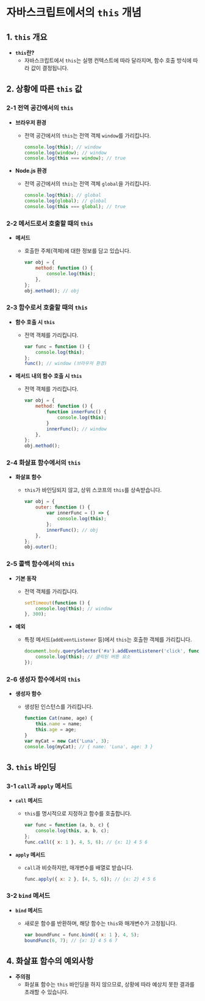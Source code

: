 # 자바스크립트에서의 `this` 개념

## 1. `this` 개요

-   **`this`란?**
    -   자바스크립트에서 `this`는 실행 컨텍스트에 따라 달라지며, 함수 호출 방식에 따라 값이 결정됩니다.

## 2. 상황에 따른 `this` 값

### 2-1 전역 공간에서의 `this`

-   **브라우저 환경**

    -   전역 공간에서의 `this`는 전역 객체 `window`를 가리킵니다.

        ```javascript
        console.log(this); // window
        console.log(window); // window
        console.log(this === window); // true
        ```

-   **Node.js 환경**

    -   전역 공간에서의 `this`는 전역 객체 `global`을 가리킵니다.

        ```javascript
        console.log(this); // global
        console.log(global); // global
        console.log(this === global); // true
        ```

### 2-2 메서드로서 호출할 때의 `this`

-   **메서드**

    -   호출한 주체(객체)에 대한 정보를 담고 있습니다.

        ```javascript
        var obj = {
            method: function () {
                console.log(this);
            },
        };
        obj.method(); // obj
        ```

### 2-3 함수로서 호출할 때의 `this`

-   **함수 호출 시 `this`**

    -   전역 객체를 가리킵니다.

        ```javascript
        var func = function () {
            console.log(this);
        };
        func(); // window (브라우저 환경)
        ```

-   **메서드 내의 함수 호출 시 `this`**

    -   전역 객체를 가리킵니다.

        ```javascript
        var obj = {
            method: function () {
                function innerFunc() {
                    console.log(this);
                }
                innerFunc(); // window
            },
        };
        obj.method();
        ```

### 2-4 화살표 함수에서의 `this`

-   **화살표 함수**

    -   `this`가 바인딩되지 않고, 상위 스코프의 `this`를 상속받습니다.

        ```javascript
        var obj = {
            outer: function () {
                var innerFunc = () => {
                    console.log(this);
                };
                innerFunc(); // obj
            },
        };
        obj.outer();
        ```

### 2-5 콜백 함수에서의 `this`

-   **기본 동작**

    -   전역 객체를 가리킵니다.

        ```javascript
        setTimeout(function () {
            console.log(this); // window
        }, 300);
        ```

-   **예외**

    -   특정 메서드(`addEventListener` 등)에서 `this`는 호출한 객체를 가리킵니다.

        ```javascript
        document.body.querySelector('#a').addEventListener('click', function (e) {
            console.log(this); // 클릭된 버튼 요소
        });
        ```

### 2-6 생성자 함수에서의 `this`

-   **생성자 함수**

    -   생성된 인스턴스를 가리킵니다.

        ```javascript
        function Cat(name, age) {
            this.name = name;
            this.age = age;
        }
        var myCat = new Cat('Luna', 3);
        console.log(myCat); // { name: 'Luna', age: 3 }
        ```

## 3. `this` 바인딩

### 3-1 `call`과 `apply` 메서드

-   **`call` 메서드**

    -   `this`를 명시적으로 지정하고 함수를 호출합니다.

        ```javascript
        var func = function (a, b, c) {
            console.log(this, a, b, c);
        };
        func.call({ x: 1 }, 4, 5, 6); // {x: 1} 4 5 6
        ```

-   **`apply` 메서드**

    -   `call`과 비슷하지만, 매개변수를 배열로 받습니다.

        ```javascript
        func.apply({ x: 2 }, [4, 5, 6]); // {x: 2} 4 5 6
        ```

### 3-2 `bind` 메서드

-   **`bind` 메서드**

    -   새로운 함수를 반환하며, 해당 함수는 `this`와 매개변수가 고정됩니다.

        ```javascript
        var boundFunc = func.bind({ x: 1 }, 4, 5);
        boundFunc(6, 7); // {x: 1} 4 5 6 7
        ```

## 4. 화살표 함수의 예외사항

-   **주의점**
    -   화살표 함수는 `this` 바인딩을 하지 않으므로, 상황에 따라 예상치 못한 결과를 초래할 수 있습니다.
